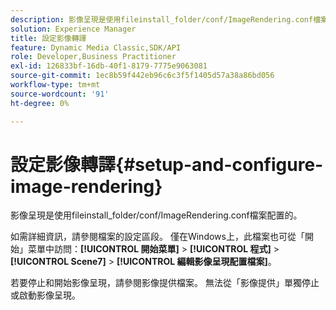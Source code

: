```yaml
---
description: 影像呈現是使用fileinstall_folder/conf/ImageRendering.conf檔案配置的。
solution: Experience Manager
title: 設定影像轉譯
feature: Dynamic Media Classic,SDK/API
role: Developer,Business Practitioner
exl-id: 126833bf-16db-40f1-8179-7775e9063081
source-git-commit: 1ec8b59f442eb96c6c3f5f1405d57a38a86bd056
workflow-type: tm+mt
source-wordcount: '91'
ht-degree: 0%

---
```


# 設定影像轉譯{#setup-and-configure-image-rendering}

影像呈現是使用fileinstall_folder/conf/ImageRendering.conf檔案配置的。

如需詳細資訊，請參閱檔案的設定區段。 僅在Windows上，此檔案也可從「開始」菜單中訪問：**[!UICONTROL 開始菜單]** > **[!UICONTROL 程式]** > **[!UICONTROL Scene7]** > **[!UICONTROL 編輯影像呈現配置檔案]**。

若要停止和開始影像呈現，請參閱影像提供檔案。 無法從「影像提供」單獨停止或啟動影像呈現。
